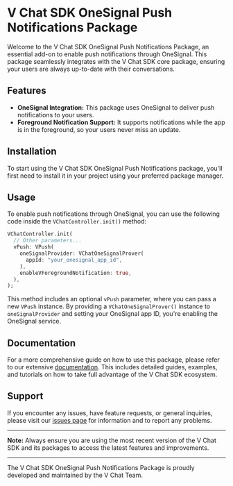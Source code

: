 # V Chat SDK OneSignal Push Notifications Package

Welcome to the V Chat SDK OneSignal Push Notifications Package, an essential add-on to enable push notifications through OneSignal. This package seamlessly integrates with the V Chat SDK core package, ensuring your users are always up-to-date with their conversations.

## Features

- **OneSignal Integration:** This package uses OneSignal to deliver push notifications to your users.
- **Foreground Notification Support:** It supports notifications while the app is in the foreground, so your users never miss an update.

## Installation

To start using the V Chat SDK OneSignal Push Notifications package, you'll first need to install it in your project using your preferred package manager.

## Usage

To enable push notifications through OneSignal, you can use the following code inside the `VChatController.init()` method:

```dart
VChatController.init(
  // Other parameters...
  vPush: VPush(
    oneSignalProvider: VChatOneSignalProver(
      appId: "your_onesignal_app_id",
    ),
    enableVForegroundNotification: true,
  ),
);
```

This method includes an optional `vPush` parameter, where you can pass a new `VPush` instance. By providing a `VChatOneSignalProver()` instance to `oneSignalProvider` and setting your OneSignal app ID, you're enabling the OneSignal service.

## Documentation

For a more comprehensive guide on how to use this package, please refer to our extensive [documentation](https://v-chat-sdk.github.io/vchat-v2-docs/docs/intro/). This includes detailed guides, examples, and tutorials on how to take full advantage of the V Chat SDK ecosystem.

## Support

If you encounter any issues, have feature requests, or general inquiries, please visit our [issues page](https://github.com/hatemragab/v_chat_sdk/issues) for information and to report any problems.

---

**Note:** Always ensure you are using the most recent version of the V Chat SDK and its packages to access the latest features and improvements.

---

The V Chat SDK OneSignal Push Notifications Package is proudly developed and maintained by the V Chat Team.
